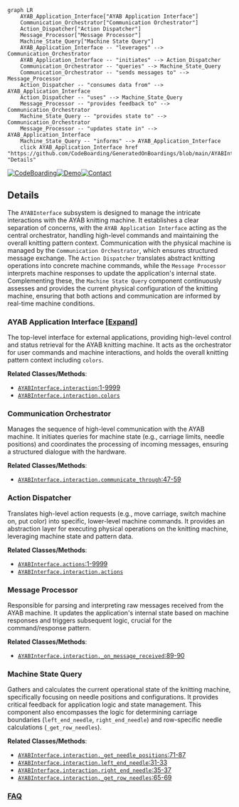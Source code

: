 ```mermaid
graph LR
    AYAB_Application_Interface["AYAB Application Interface"]
    Communication_Orchestrator["Communication Orchestrator"]
    Action_Dispatcher["Action Dispatcher"]
    Message_Processor["Message Processor"]
    Machine_State_Query["Machine State Query"]
    AYAB_Application_Interface -- "leverages" --> Communication_Orchestrator
    AYAB_Application_Interface -- "initiates" --> Action_Dispatcher
    Communication_Orchestrator -- "queries" --> Machine_State_Query
    Communication_Orchestrator -- "sends messages to" --> Message_Processor
    Action_Dispatcher -- "consumes data from" --> AYAB_Application_Interface
    Action_Dispatcher -- "uses" --> Machine_State_Query
    Message_Processor -- "provides feedback to" --> Communication_Orchestrator
    Machine_State_Query -- "provides state to" --> Communication_Orchestrator
    Message_Processor -- "updates state in" --> AYAB_Application_Interface
    Machine_State_Query -- "informs" --> AYAB_Application_Interface
    click AYAB_Application_Interface href "https://github.com/CodeBoarding/GeneratedOnBoardings/blob/main/AYABInterface/AYAB_Application_Interface.md" "Details"
```

[![CodeBoarding](https://img.shields.io/badge/Generated%20by-CodeBoarding-9cf?style=flat-square)](https://github.com/CodeBoarding/GeneratedOnBoardings)[![Demo](https://img.shields.io/badge/Try%20our-Demo-blue?style=flat-square)](https://www.codeboarding.org/demo)[![Contact](https://img.shields.io/badge/Contact%20us%20-%20contact@codeboarding.org-lightgrey?style=flat-square)](mailto:contact@codeboarding.org)

## Details

The `AYABInterface` subsystem is designed to manage the intricate interactions with the AYAB knitting machine. It establishes a clear separation of concerns, with the `AYAB Application Interface` acting as the central orchestrator, handling high-level commands and maintaining the overall knitting pattern context. Communication with the physical machine is managed by the `Communication Orchestrator`, which ensures structured message exchange. The `Action Dispatcher` translates abstract knitting operations into concrete machine commands, while the `Message Processor` interprets machine responses to update the application's internal state. Complementing these, the `Machine State Query` component continuously assesses and provides the current physical configuration of the knitting machine, ensuring that both actions and communication are informed by real-time machine conditions.

### AYAB Application Interface [[Expand]](./AYAB_Application_Interface.md)
The top-level interface for external applications, providing high-level control and status retrieval for the AYAB knitting machine. It acts as the orchestrator for user commands and machine interactions, and holds the overall knitting pattern context including `colors`.


**Related Classes/Methods**:

- <a href="https://github.com/fossasia/AYABInterface/blob/master/AYABInterface/interaction.py#L1-L9999" target="_blank" rel="noopener noreferrer">`AYABInterface.interaction`:1-9999</a>
- <a href="https://github.com/fossasia/AYABInterface/blob/master/AYABInterface/interaction.py" target="_blank" rel="noopener noreferrer">`AYABInterface.interaction.colors`</a>


### Communication Orchestrator
Manages the sequence of high-level communication with the AYAB machine. It initiates queries for machine state (e.g., carriage limits, needle positions) and coordinates the processing of incoming messages, ensuring a structured dialogue with the hardware.


**Related Classes/Methods**:

- <a href="https://github.com/fossasia/AYABInterface/blob/master/AYABInterface/interaction.py#L47-L59" target="_blank" rel="noopener noreferrer">`AYABInterface.interaction.communicate_through`:47-59</a>


### Action Dispatcher
Translates high-level action requests (e.g., move carriage, switch machine on, put color) into specific, lower-level machine commands. It provides an abstraction layer for executing physical operations on the knitting machine, leveraging machine state and pattern data.


**Related Classes/Methods**:

- <a href="https://github.com/fossasia/AYABInterface/blob/master/AYABInterface/actions.py#L1-L9999" target="_blank" rel="noopener noreferrer">`AYABInterface.actions`:1-9999</a>
- <a href="https://github.com/fossasia/AYABInterface/blob/master/AYABInterface/interaction.py" target="_blank" rel="noopener noreferrer">`AYABInterface.interaction.actions`</a>


### Message Processor
Responsible for parsing and interpreting raw messages received from the AYAB machine. It updates the application's internal state based on machine responses and triggers subsequent logic, crucial for the command/response pattern.


**Related Classes/Methods**:

- <a href="https://github.com/fossasia/AYABInterface/blob/master/AYABInterface/interaction.py#L89-L90" target="_blank" rel="noopener noreferrer">`AYABInterface.interaction._on_message_received`:89-90</a>


### Machine State Query
Gathers and calculates the current operational state of the knitting machine, specifically focusing on needle positions and configurations. It provides critical feedback for application logic and state management. This component also encompasses the logic for determining carriage boundaries (`left_end_needle`, `right_end_needle`) and row-specific needle calculations (`_get_row_needles`).


**Related Classes/Methods**:

- <a href="https://github.com/fossasia/AYABInterface/blob/master/AYABInterface/interaction.py#L71-L87" target="_blank" rel="noopener noreferrer">`AYABInterface.interaction._get_needle_positions`:71-87</a>
- <a href="https://github.com/fossasia/AYABInterface/blob/master/AYABInterface/interaction.py#L31-L33" target="_blank" rel="noopener noreferrer">`AYABInterface.interaction.left_end_needle`:31-33</a>
- <a href="https://github.com/fossasia/AYABInterface/blob/master/AYABInterface/interaction.py#L35-L37" target="_blank" rel="noopener noreferrer">`AYABInterface.interaction.right_end_needle`:35-37</a>
- <a href="https://github.com/fossasia/AYABInterface/blob/master/AYABInterface/interaction.py#L65-L69" target="_blank" rel="noopener noreferrer">`AYABInterface.interaction._get_row_needles`:65-69</a>




### [FAQ](https://github.com/CodeBoarding/GeneratedOnBoardings/tree/main?tab=readme-ov-file#faq)